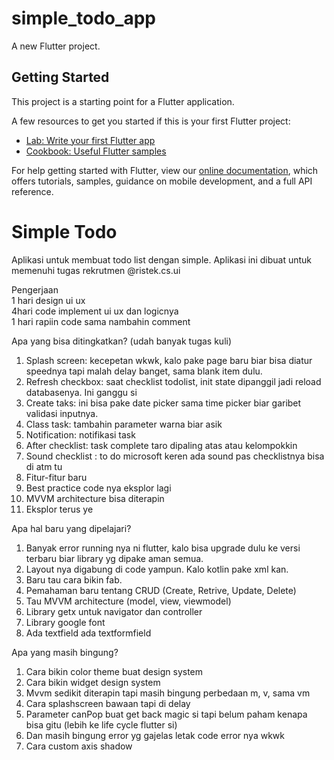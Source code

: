 # simple_todo_app

A new Flutter project.

## Getting Started

This project is a starting point for a Flutter application.

A few resources to get you started if this is your first Flutter project:

- [Lab: Write your first Flutter app](https://flutter.dev/docs/get-started/codelab)
- [Cookbook: Useful Flutter samples](https://flutter.dev/docs/cookbook)

For help getting started with Flutter, view our
[online documentation](https://flutter.dev/docs), which offers tutorials,
samples, guidance on mobile development, and a full API reference.


# Simple Todo
Aplikasi untuk membuat todo list dengan simple. Aplikasi ini dibuat untuk memenuhi tugas rekrutmen @ristek.cs.ui 

Pengerjaan</br>
1 hari design ui ux</br>
4hari code implement ui ux dan logicnya</br>
1 hari rapiin code sama nambahin comment</br>

Apa yang bisa ditingkatkan? (udah banyak tugas kuli)
1. Splash screen: kecepetan wkwk, kalo pake page baru biar bisa diatur speednya tapi malah delay banget, sama blank item dulu.
2. Refresh checkbox: saat checklist todolist, init state dipanggil jadi reload databasenya. Ini ganggu si
3. Create taks: ini bisa pake date picker sama time picker biar garibet validasi inputnya.
4. Class task: tambahin parameter warna biar asik
5. Notification: notifikasi task
6. After checklist: task complete taro dipaling atas atau kelompokkin
7. Sound checklist : to do microsoft keren ada sound pas checklistnya bisa di atm tu
8. Fitur-fitur baru
9. Best practice code nya eksplor lagi
10. MVVM architecture bisa diterapin
11. Eksplor terus ye

Apa hal baru yang dipelajari?
1. Banyak error running nya ni flutter, kalo bisa upgrade dulu ke versi terbaru biar library yg dipake aman semua.
2. Layout nya digabung di code yampun. Kalo kotlin pake xml kan.
3. Baru tau cara bikin fab.
4. Pemahaman baru tentang CRUD (Create, Retrive, Update, Delete)
5. Tau MVVM architecture (model, view, viewmodel)
6. Library getx untuk navigator dan controller
7. Library google font
8. Ada textfield ada textformfield

Apa yang masih bingung?
1. Cara bikin color theme buat design system
2. Cara bikin widget design system
3. Mvvm sedikit diterapin tapi masih bingung perbedaan m, v, sama vm
4. Cara splashscreen bawaan tapi di delay
5. Parameter canPop buat get back magic si tapi belum paham kenapa bisa gitu (lebih ke life cycle flutter si)
6. Dan masih bingung error yg gajelas letak code error nya wkwk
7. Cara custom axis shadow